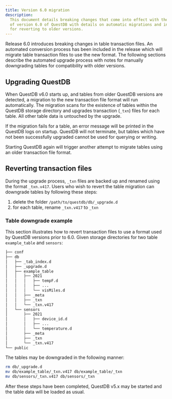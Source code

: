```yaml
---
title: Version 6.0 migration
description:
  This document details breaking changes that come into effect with the release
  of version 6.0 of QuestDB with details on automatic migrations and instruction
  for reverting to older versions.
---
```


Release 6.0 introduces breaking changes in table transaction files. An automated
conversion process has been included in the release which will migrate table
transaction files to use the new format. The following sections describe the
automated upgrade process with notes for manually downgrading tables for
compatibility with older versions.

## Upgrading QuestDB

When QuestDB v6.0 starts up, and tables from older QuestDB versions are
detected, a migration to the new transaction file format will run automatically.
The migration scans for the existence of tables within the QuestDB storage
directory and upgrades transaction (`_txn`) files for each table. All other
table data is untouched by the upgrade.

If the migration fails for a table, an error message will be printed in the
QuestDB logs on startup. QuestDB will not terminate, but tables which have not
been successfully upgraded cannot be used for querying or writing.

Starting QuestDB again will trigger another attempt to migrate tables using an
older transaction file format.

## Reverting transaction files

During the upgrade process, `_txn` files are backed up and renamed using the
format `_txn.v417`. Users who wish to revert the table migration can downgrade
tables by following these steps:

1. delete the folder `/path/to/questdb/db/_upgrade.d`
2. for each table, rename `_txn.v417` to `_txn`

### Table downgrade example

This section illustrates how to revert transaction files to use a format used by
QuestDB versions prior to 6.0. Given storage directories for two table
`example_table` and `sensors`:

```bash title="path/to/qdb"
├── conf
├── db
│   ├── _tab_index.d
│   ├── _upgrade.d
│   ├── example_table
│   │   ├── 2021
│   │   │   ├── tempF.d
│   │   │   ├── ...
│   │   │   └── visMiles.d
│   │   ├── _meta
│   │   ├── _txn
│   │   └── _txn.v417
│   └── sensors
│       ├── 2021
│       │   ├── device_id.d
│       │   ├── ...
│       │   └── temperature.d
│       ├── _meta
│       ├── _txn
│       └── _txn.v417
└── public
```

The tables may be downgraded in the following manner:

```bash
rm db/_upgrade.d
mv db/example_table/_txn.v417 db/example_table/_txn
mv db/sensors/_txn.v417 db/sensors/_txn
```

After these steps have been completed, QuestDB v5.x may be started and the table
data will be loaded as usual.
